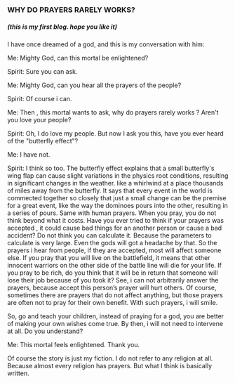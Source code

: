 ### WHY DO PRAYERS RARELY WORKS?

##### (this is my first blog. hope you like it)



I have once dreamed of a god, and this is my conversation with him:

Me: Mighty God, can this mortal be enlightened?

Spirit: Sure you can ask.

Me: Mighty God, can you hear all the prayers of the people?

Spirit: Of course i can.

Me: Then , this mortal wants to ask, why do prayers rarely works ? Aren’t you love your people?

Spirit: Oh, I do love my people. But now I ask you this, have you ever heard of the "butterfly effect"?

Me: I have not.

Spirit: I think so too. The butterfly effect explains that a small butterfly's wing flap can cause slight variations in the physics root conditions, resulting in significant changes in the weather. like a whirlwind at a place thousands of miles away from the butterfly. It says that every event in the world is commected together so closely that just a small change can be the premise for a great event, like the way the dominoes pours into the other, resulting in a series of pours. Same with human prayers. When you pray, you do not think beyond what it costs. Have you ever tried to think if your prayers was accepted , it could cause bad things for an another person or cause a bad accident? Do not think you can calculate it. Because the parameters to calculate is very large. Even the gods will got a headache by that. So the prayers i hear from people, if they are accepted, most will affect someone else. If you pray that you will live on the battlefield, it means that other innocent warriors on the other side of the battle line will die for your life. If you pray to be rich, do you think that it will be in return that someone will lose their job because of you took it? See, i can not arbitrarily answer the prayers, because accept this person’s prayer will hurt others. Of course, sometimes there are prayers that do not affect anything, but those prayers are often not to pray for their own benefit. With such prayers, i will smile.

So, go and teach your children, instead of praying for a god, you are better of making your own wishes come true. By then, i will not need to intervene at all. Do you understand?

Me: This mortal feels enlightened. Thank you.

Of course the story is just my fiction. I do not refer to any religion at all. Because almost every religion has prayers. But what I think is basically written.
